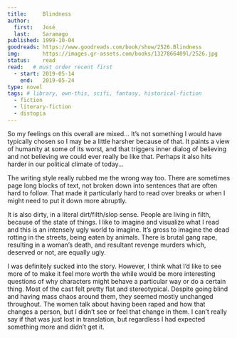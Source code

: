 ```yaml
---
title:     Blindness
author: 
  first:   José 
  last:    Saramago
published: 1999-10-04 
goodreads: https://www.goodreads.com/book/show/2526.Blindness
img:       https://images.gr-assets.com/books/1327866409l/2526.jpg
status:    read
read:   # must order recent first
  - start: 2019-05-14 
    end:   2019-05-24
type: novel
tags: # library, own-this, scifi, fantasy, historical-fiction
  - fiction
  - literary-fiction
  - distopia
---
```


So my feelings on this overall are mixed... It’s not something I would have typically chosen so I may be a little harsher because of that. It paints a view of humanity at some of its worst, and that triggers inner dialog of believing and not believing we could ever really be like that. Perhaps it also hits harder in our political climate of today...

The writing style really rubbed me the wrong way too. There are sometimes page long blocks of text, not broken down into sentences that are often hard to follow. That made it particularly hard to read over breaks or when I might need to put it down more abruptly.

It is also dirty, in a literal dirt/filth/slop sense. People are living in filth, because of the state of things. I like to imagine and visualize what I read and this is an intensely ugly world to imagine. It’s gross to imagine the dead rotting in the streets, being eaten by animals. There is brutal gang rape, resulting in a woman’s death, and resultant revenge murders which, deserved or not, are equally ugly.

I was definitely sucked into the story. However, I think what I’d like to see more of to make it feel more worth the while would be more interesting questions of why characters might behave a particular way or do a certain thing. Most of the cast felt pretty flat and stereotypical. Despite going blind and having mass chaos around them, they seemed mostly unchanged throughout. The women talk about having been raped and how that changes a person, but I didn’t see or feel that change in them. I can’t really say if that was just lost in translation, but regardless I had expected something more and didn’t get it.